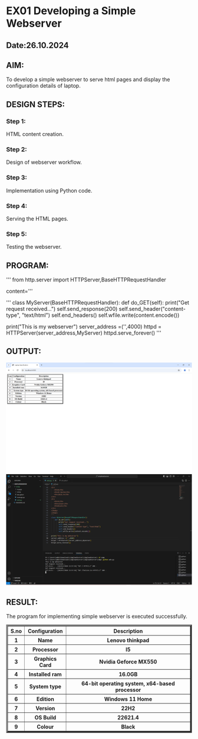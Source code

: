 # EX01 Developing a Simple Webserver
## Date:26.10.2024

## AIM:
To develop a simple webserver to serve html pages and display the configuration details of laptop.

## DESIGN STEPS:
### Step 1: 
HTML content creation.

### Step 2:
Design of webserver workflow.

### Step 3:
Implementation using Python code.

### Step 4:
Serving the HTML pages.

### Step 5:
Testing the webserver.

## PROGRAM:
'''
from http.server import HTTPServer,BaseHTTPRequestHandler

content='''
<html>
<title>Laptop Specification</title>
<body>
<table border="4"  cell spacing="12" cell padding="6">
<tr>
   <th>S.no</th>
   <th>Configuration</th>
   <th>Description</th>
</tr>
<tr>
   <th>1</th>
   <th>Name</th>
   <th>Lenovo thinkpad</th>
</tr>
<tr>
   <th>2</th>
   <th>Processor</th>
   <th>I5</th>
</tr>
<tr>
   <th>3</th>
   <th>Graphics Card</th>
   <th>Nvidia Geforce MX550</th>
</tr>
<tr>
   <th>4</th>
   <th>Installed ram</th>
   <th>16.0GB</th>
</tr>
<tr>
   <th>5</th>
   <th>System type</th>
   <th>64-bit operating system, x64-based processor</th>
</tr>
<tr>
   <th>6</th>
   <th>Edition</th>
   <th>Windows 11 Home</th>
</tr>
<tr>
   <th>7</th>
   <th>Version</th>
   <th>22H2</th>
</tr>
<tr>
   <th>8</th>
   <th>OS Build</th>
   <th>22621.4</th>
</tr>
<tr>
   <th>9</th>
   <th>Colour</th>
   <th>Black</th>
</tr>
</body>
</html>
'''
class MyServer(BaseHTTPRequestHandler):
    def do_GET(self):
        print("Get request received...")
        self.send_response(200) 
        self.send_header("content-type", "text/html")       
        self.end_headers()
        self.wfile.write(content.encode())

print("This is my webserver") 
server_address =('',4000)
httpd = HTTPServer(server_address,MyServer)
httpd.serve_forever()
'''

## OUTPUT:
![alt text](<Screenshot 2024-10-26 140214.png>)
![alt text](<Screenshot 2024-10-26 140244.png>)


## RESULT:
The program for implementing simple webserver is executed successfully.

